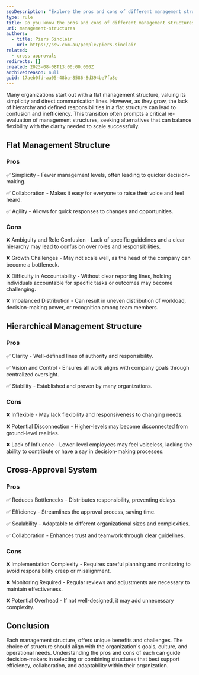```yaml
---
seoDescription: "Explore the pros and cons of different management structures, including flat, hierarchical, and cross-approval systems, to determine which approach best suits your organization's goals and needs."
type: rule
title: Do you know the pros and cons of different management structures?
uri: management-structures
authors:
  - title: Piers Sinclair
    url: https://ssw.com.au/people/piers-sinclair
related:
  - cross-approvals
redirects: []
created: 2023-08-08T13:00:00.000Z
archivedreason: null
guid: 17aeb0fd-aa05-48ba-8586-8d394be7fa8e
---
```


Many organizations start out with a flat management structure, valuing its simplicity and direct communication lines. However, as they grow, the lack of hierarchy and defined responsibilities in a flat structure can lead to confusion and inefficiency. This transition often prompts a critical re-evaluation of management structures, seeking alternatives that can balance flexibility with the clarity needed to scale successfully.

## Flat Management Structure

### Pros

✅ Simplicity - Fewer management levels, often leading to quicker decision-making.

✅ Collaboration - Makes it easy for everyone to raise their voice and feel heard.

✅ Agility - Allows for quick responses to changes and opportunities.

### Cons

❌ Ambiguity and Role Confusion - Lack of specific guidelines and a clear hierarchy may lead to confusion over roles and responsibilities.

❌ Growth Challenges - May not scale well, as the head of the company can become a bottleneck.

❌ Difficulty in Accountability - Without clear reporting lines, holding individuals accountable for specific tasks or outcomes may become challenging.

❌ Imbalanced Distribution - Can result in uneven distribution of workload, decision-making power, or recognition among team members.

## Hierarchical Management Structure

### Pros

✅ Clarity - Well-defined lines of authority and responsibility.

✅ Vision and Control - Ensures all work aligns with company goals through centralized oversight.

✅ Stability - Established and proven by many organizations.

### Cons

❌ Inflexible - May lack flexibility and responsiveness to changing needs.

❌ Potential Disconnection - Higher-levels may become disconnected from ground-level realities.

❌ Lack of Influence - Lower-level employees may feel voiceless, lacking the ability to contribute or have a say in decision-making processes.

## Cross-Approval System

### Pros

✅ Reduces Bottlenecks - Distributes responsibility, preventing delays.

✅ Efficiency - Streamlines the approval process, saving time.

✅ Scalability - Adaptable to different organizational sizes and complexities.

✅ Collaboration - Enhances trust and teamwork through clear guidelines.

### Cons

❌ Implementation Complexity - Requires careful planning and monitoring to avoid responsibility creep or misalignment.

❌ Monitoring Required - Regular reviews and adjustments are necessary to maintain effectiveness.

❌ Potential Overhead - If not well-designed, it may add unnecessary complexity.

## Conclusion

Each management structure, offers unique benefits and challenges. The choice of structure should align with the organization's goals, culture, and operational needs. Understanding the pros and cons of each can guide decision-makers in selecting or combining structures that best support efficiency, collaboration, and adaptability within their organization.

